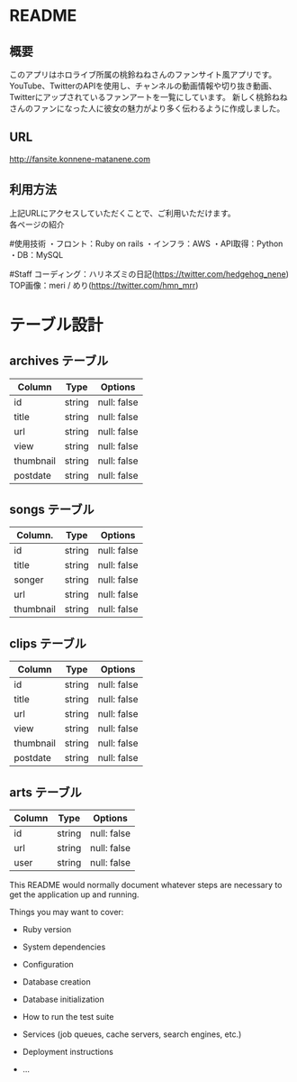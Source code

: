 # README

## 概要
このアプリはホロライブ所属の桃鈴ねねさんのファンサイト風アプリです。
YouTube、TwitterのAPIを使用し、チャンネルの動画情報や切り抜き動画、Twitterにアップされているファンアートを一覧にしています。
新しく桃鈴ねねさんのファンになった人に彼女の魅力がより多く伝わるように作成しました。

## URL
http://fansite.konnene-matanene.com

## 利用方法
上記URLにアクセスしていただくことで、ご利用いただけます。<br>
各ページの紹介

#使用技術
・フロント：Ruby on rails
・インフラ：AWS
・API取得：Python
・DB：MySQL

#Staff
コーディング：ハリネズミの日記(https://twitter.com/hedgehog_nene)
TOP画像：meri / めり(https://twitter.com/hmn_mrr)

# テーブル設計

## archives テーブル

| Column             | Type   | Options     |
| ------------------ | ------ | ----------- |
| id                 | string | null: false |
| title              | string | null: false |
| url                | string | null: false |
| view               | string | null: false |
| thumbnail          | string | null: false |
| postdate           | string | null: false |

## songs テーブル

| Column.            | Type   | Options     |
| ------------------ | ------ | ----------- |
| id                 | string | null: false |
| title              | string | null: false |
| songer             | string | null: false |
| url                | string | null: false |
| thumbnail          | string | null: false |

## clips テーブル

| Column             | Type   | Options     |
| ------------------ | ------ | ----------- |
| id                 | string | null: false |
| title              | string | null: false |
| url                | string | null: false |
| view               | string | null: false |
| thumbnail          | string | null: false |
| postdate           | string | null: false |

## arts テーブル

| Column  | Type   | Options     |
| ------- | ------ | ----------- |
| id      | string | null: false |
| url     | string | null: false |
| user    | string | null: false |

This README would normally document whatever steps are necessary to get the
application up and running.

Things you may want to cover:

* Ruby version

* System dependencies

* Configuration

* Database creation

* Database initialization

* How to run the test suite

* Services (job queues, cache servers, search engines, etc.)

* Deployment instructions

* ...
